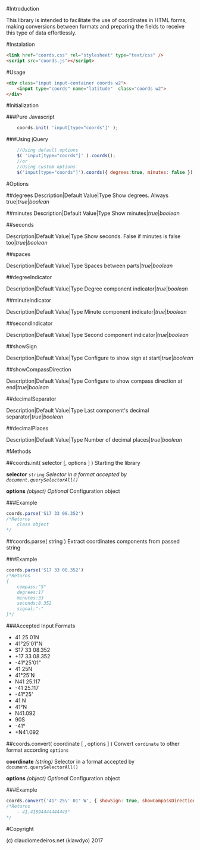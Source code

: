 #Introduction

This library is intended to facilitate the use of coordinates in HTML forms, making conversions between formats and preparing the fields to receive this type of data effortlessly.

#Instalation

```html
<link href="coords.css" rel="stylesheet" type="text/css" />
<script src="coords.js"></script>
```

#Usage

```html
<div class="input input-container coords w2">
    <input type="coords" name="latitude"  class="coords w2">
</div>
```

#Initialization

###Pure Javascript

```javascript 
    coords.init( 'input[type="coords"]' );
```

###Using jQuery

```javascript    
    //Using default options
    $( 'input[type="coords"]' ).coords();
    //or
    //Using custom options
    $('input[type="coords"]').coords({ degrees:true, minutes: false });
```

#Options

##degrees
Description|Default Value|Type
Show degrees. Always true|*true*|*boolean*

##minutes
Description|Default Value|Type
Show minutes|*true*|*boolean*

##seconds

Description|Default Value|Type
Show seconds. False if minutes is false too|*true*|*boolean*

##spaces   

Description|Default Value|Type
Spaces between parts|*true*|*boolean*

##degreeIndicator

Description|Default Value|Type
Degree component indicator|*true*|*boolean*

##minuteIndicator

Description|Default Value|Type
Minute component indicator|*true*|*boolean*

##secondIndicator

Description|Default Value|Type
Second component indicator|*true*|*boolean*

##showSign

Description|Default Value|Type
Configure to show sign at start|*true*|*boolean*

##showCompassDirection

Description|Default Value|Type
Configure to show compass direction at end|*true*|*boolean*


##decimalSeparator

Description|Default Value|Type
Last component's decimal separator|*true*|*boolean*


##decimalPlaces

Description|Default Value|Type
Number of decimal places|*true*|*boolean*


#Methods

##coords.init( selector [, options ] )
Starting the library

**selector** `string` *Selector in a format accepted by `document.querySelectorAll()`*

**options** *(object) Optional*
Configuration object

###Example

```javascript
coords.parse('S17 33 08.352')
/*Returns
    class object
*/
```

##coords.parse( string )
Extract coordinates components from passed string

###Example

```javascript
coords.parse('S17 33 08.352')
/*Returns
{
    compass:"S"
    degrees:17
    minutes:33
    seconds:8.352
    signal:"-"
}*/
```

###Accepted Input Formats

- 41 25 01N
- 41°25'01"N
- S17 33 08.352
- +17 33 08.352
- -41°25'01"
- 41 25N
- 41°25'N
- N41 25.117
- -41 25.117
- -41°25'
- 41 N
- 41°N 
- N41.092
- 90S
- -41°
- +N41.092

##coords.convert( coordinate [ , options ] )
Convert `cordinate` to other format according `options`

**coordinate** *(string)*
Selector in a format accepted by `document.querySelectorAll()`

**options** *(object) Optional*
Configuration object

###Example

```javascript
coords.convert('41° 25\' 01" W', { showSign: true, showCompassDirection:false, minutes:false } )
/*Returns
    - 41.41694444444445°
*/
```



#Copyright

(c) claudiomedeiros.net (klawdyo) 2017
